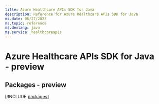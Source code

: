 ```yaml
---
title: Azure Healthcare APIs SDK for Java
description: Reference for Azure Healthcare APIs SDK for Java
ms.date: 06/27/2025
ms.topic: reference
ms.devlang: java
ms.service: healthcareapis
---
```

# Azure Healthcare APIs SDK for Java - preview
## Packages - preview
[!INCLUDE [packages](healthcare-apis-index.md)]